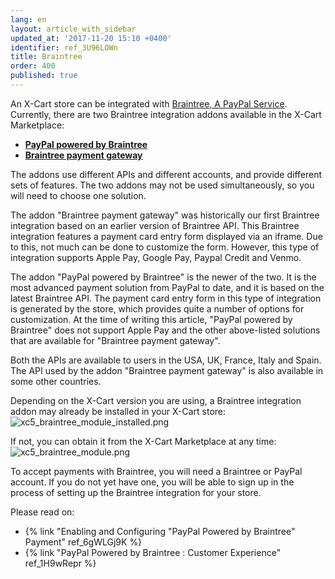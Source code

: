 ```yaml
---
lang: en
layout: article_with_sidebar
updated_at: '2017-11-20 15:10 +0400'
identifier: ref_3U96LOWn
title: Braintree
order: 400
published: true
---
```

An X-Cart store can be integrated with [Braintree, A PayPal Service](https://www.braintreepayments.com/). Currently, there are two Braintree integration addons available in the X-Cart Marketplace:
   
   * **[PayPal powered by Braintree](https://market.x-cart.com/addons/paypal-powered-by-braintree.html)** 
   * **[Braintree payment gateway](https://market.x-cart.com/addons/braintree-for-xcart5.html)**

The addons use different APIs and different accounts, and provide different sets of features. The two addons may not be used simultaneously, so you will need to choose one solution.

The addon "Braintree payment gateway" was historically our first Braintree integration based on an earlier version of Braintree API. This Braintree integration features a payment card entry form displayed via an iframe. Due to this, not much can be done to customize the form. However, this type of integration supports Apple Pay, Google Pay, Paypal Credit and Venmo.

The addon "PayPal powered by Braintree" is the newer of the two. It is the most advanced payment solution from PayPal to date, and it is based on the latest Braintree API. The payment card entry form in this type of integration is generated by the store, which provides quite a number of options for customization. At the time of writing this article, "PayPal powered by Braintree" does not support Apple Pay and the other above-listed solutions that are available for "Braintree payment gateway".

Both the APIs are available to users in the USA, UK, France, Italy and Spain. The API used by the addon "Braintree payment gateway" is also available in some other countries. 

Depending on the X-Cart version you are using, a Braintree integration addon may already be installed in your X-Cart store:
![xc5_braintree_module_installed.png]({{site.baseurl}}/attachments/ref_3U96LOWn/xc5_braintree_module_installed.png)

If not, you can obtain it from the X-Cart Marketplace at any time:
![xc5_braintree_module.png]({{site.baseurl}}/attachments/ref_3U96LOWn/xc5_braintree_module.png)

To accept payments with Braintree, you will need a Braintree or PayPal account. If you do not yet have one, you will be able to sign up in the process of setting up the Braintree integration for your store.

Please read on:

*   {% link "Enabling and Configuring "PayPal Powered by Braintree" Payment" ref_6gWLGj9K %}
*   {% link "PayPal Powered by Braintree : Customer Experience" ref_1H9wRepr %}
